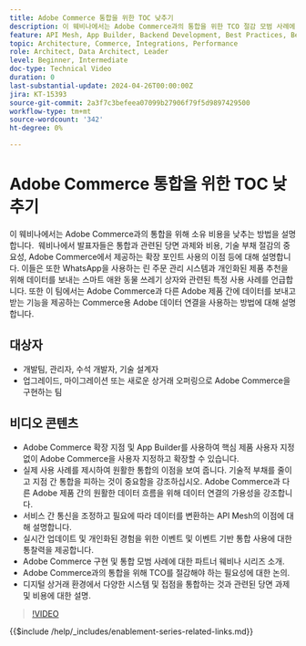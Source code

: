 ```yaml
---
title: Adobe Commerce 통합을 위한 TOC 낮추기
description: 이 웨비나에서는 Adobe Commerce과의 통합을 위한 TCO 절감 모범 사례에 대해 설명합니다. 기존 통합의 과제를 강조하고 다른 Experience Cloud 제품과의 확장 포인트 및 기본 통합을 사용하여 비용을 절감하고 ROI를 높일 수 있음을 강조합니다. 코어를 맞춤화하지 않고 유연하게 제품을 확장하여 유지 관리 및 업그레이드를 용이하게 하는 것이 목표입니다.
feature: API Mesh, App Builder, Backend Development, Best Practices, Best Practices, Extensibility, Integration
topic: Architecture, Commerce, Integrations, Performance
role: Architect, Data Architect, Leader
level: Beginner, Intermediate
doc-type: Technical Video
duration: 0
last-substantial-update: 2024-04-26T00:00:00Z
jira: KT-15393
source-git-commit: 2a3f7c3befeea07099b27906f79f5d9897429500
workflow-type: tm+mt
source-wordcount: '342'
ht-degree: 0%

---
```



# Adobe Commerce 통합을 위한 TOC 낮추기

이 웨비나에서는 Adobe Commerce과의 통합을 위해 소유 비용을 낮추는 방법을 설명합니다. &#x200B; 웨비나에서 발표자들은 통합과 관련된 당면 과제와 비용, 기술 부채 절감의 중요성, Adobe Commerce에서 제공하는 확장 포인트 사용의 이점 등에 대해 설명합니다. 이들은 또한 WhatsApp을 사용하는 린 주문 관리 시스템과 개인화된 제품 추천을 위해 데이터를 보내는 스마트 애완 동물 쓰레기 상자와 관련된 특정 사용 사례를 언급합니다.  또한 이 팀에서는 Adobe Commerce과 다른 Adobe 제품 간에 데이터를 보내고 받는 기능을 제공하는 Commerce용 Adobe 데이터 연결을 사용하는 방법에 대해 설명합니다.

## 대상자

* 개발팀, 관리자, 수석 개발자, 기술 설계자
* 업그레이드, 마이그레이션 또는 새로운 상거래 오퍼링으로 Adobe Commerce을 구현하는 팀

## 비디오 콘텐츠

* Adobe Commerce 확장 지점 및 App Builder를 사용하여 핵심 제품 사용자 지정 없이 Adobe Commerce을 사용자 지정하고 확장할 수 있습니다.
* 실제 사용 사례를 제시하여 원활한 통합의 이점을 보여 줍니다.
기술적 부채를 줄이고 지점 간 통합을 피하는 것이 중요함을 강조하십시오.
Adobe Commerce과 다른 Adobe 제품 간의 원활한 데이터 흐름을 위해 데이터 연결의 가용성을 강조합니다.
* 서비스 간 통신을 조정하고 필요에 따라 데이터를 변환하는 API Mesh의 이점에 대해 설명합니다.
* 실시간 업데이트 및 개인화된 경험을 위한 이벤트 및 이벤트 기반 통합 사용에 대한 통찰력을 제공합니다.
* Adobe Commerce 구현 및 통합 모범 사례에 대한 파트너 웨비나 시리즈 소개.
* Adobe Commerce과의 통합을 위해 TCO를 절감해야 하는 필요성에 대한 논의.
* 디지털 상거래 환경에서 다양한 시스템 및 접점을 통합하는 것과 관련된 당면 과제 및 비용에 대한 설명.

>[!VIDEO](https://video.tv.adobe.com/v/3428768?learn=on)

{{$include /help/_includes/enablement-series-related-links.md}}

